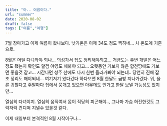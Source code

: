 ```yaml
---
title: "아.. 여름이다."
url: "summer"
date: 2020-08-02
draft: false
tags: ["여름","여행"]
---
```

7월 장마가고 이제 여름이 왔나보다. 낮기온은 이제 34도 정도 찍히네... 차 온도계 기준으로.

8월은 어딜 다녀와야 되나... 의성가서 집도 정리해야되고...
거금도는 주변 개발은 어느정도 됐는지 확인도 할겸 야영도 해봐야 되고...
오랫동안 가보지 않은 합천땅에도 가보면 좋을것 같고... 시간나면 성주 산에도 다시 한번 올라가봐야 되는데..
당연히 진해 잡초 정리도 해야되네... 여기저기 왔다갔다 하다보면 8월 한달도 금방 지나가겠다.
뭐, 물론 귀찮다고 주말마다 집에서 뭉개고 있으면 아무데도 안가고 한달 보낼 가능성도 있지만...

열심히 다녀야지. 열심히 움직여서 몸이 적당히 피곤해야..,
그나마 가슴 허전한것도 그럭저럭 견디며 지낼수 있을것 같다.

이제 내일부터 본격적인 8월 시작이구나...
